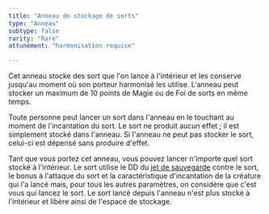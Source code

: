 ```yaml
---
title: "Anneau de stockage de sorts"
type: "Anneau"
subtype: false
rarity: "Rare"
attunement: "harmonisation requise"

---
```

Cet anneau stocke des sort que l'on lance à l'intérieur et les conserve jusqu'au moment où son porteur harmonisé les utilise. L'anneau peut stocker un maximum de 10 points de Magie ou de Foi de sorts en même temps.

Toute personne peut lancer un sort dans l'anneau en le touchant au moment de l'incantation du sort. Le sort ne produit aucun effet ; il est simplement stocké dans l'anneau. Si l'anneau ne peut pas stocker le sort, celui-ci est dépensé sans produire d'effet.

Tant que vous portez cet anneau, vous pouvez lancer n'importe quel sort stocké à l'intérieur. Le sort utilise le DD du [jet de sauvegarde](/utiliser-les-caracteristiques/#jets-de-sauvegarde) contre le sort, le bonus à l'attaque du sort et la caractéristique d'incantation de la créature qui l'a lancé mais, pour tous les autres paramètres, on considère que c'est vous qui lancez le sort. Le sort lancé depuis l'anneau n'est plus stocké à l'intérieur et libère ainsi de l'espace de stockage.  
